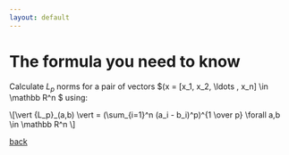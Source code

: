 ```yaml
---
layout: default
---
```


# The formula you need to know


Calculate $L_p$ norms for a pair of vectors $(x = [x_1, x_2, \ldots , x_n] \in \mathbb R^n $ using: 
<p>
\[\vert {L_p}_(a,b) \vert = (\sum_{i=1}^n (a_i - b_i)^p)^{1 \over p} \forall a,b \in \mathbb R^n \] 
</p>

[back](./)
